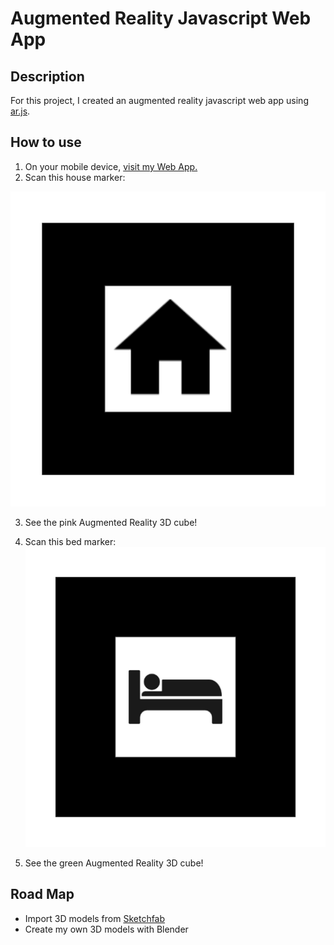 ﻿# Augmented Reality Javascript Web App

## Description

For this project, I created an augmented reality javascript web app using [ar.js](https://github.com/AR-js-org/AR.js).

## How to use

1. On your mobile device, [visit my Web App.](http://valerienierenberg.github.io/ar_javascript_web_app)
2. Scan this house marker:

![House Icon](https://github.com/valerienierenberg/ar_javascript_web_app/blob/main/ar-house-marker-image.png?raw=true)

3. See the pink Augmented Reality 3D cube!

4. Scan this bed marker:
![Bed Icon](https://github.com/valerienierenberg/ar_javascript_web_app/blob/main/pattern-bedicon-image.png?raw=true)

5. See the green Augmented Reality 3D cube!


## Road Map
- Import 3D models from [Sketchfab](https://sketchfab.com/)
- Create my own 3D models with Blender
